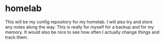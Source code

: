 # homelab

This will be my config repository for my homelab. I will also try and store any notes along the way. This is really for myself for a backup and for my memory. 
It would also be nice to see how often I actually change things and track them. 


